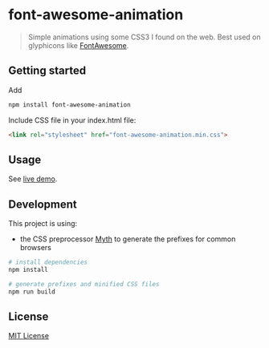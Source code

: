 # font-awesome-animation

> Simple animations using some CSS3 I found on the web.
> Best used on glyphicons like [FontAwesome](http://fortawesome.github.io/Font-Awesome/).

## Getting started

Add

```bash
npm install font-awesome-animation
```

Include CSS file in your index.html file: 

```html
<link rel="stylesheet" href="font-awesome-animation.min.css">
```

## Usage

See [live demo](https://l-lin.github.com/font-awesome-animation).

## Development

This project is using:

- the CSS preprocessor [Myth](http://www.myth.io/) to generate the prefixes for common browsers


```bash
# install dependencies
npm install

# generate prefixes and minified CSS files
npm run build
```

## License

[MIT License](LICENSE)

